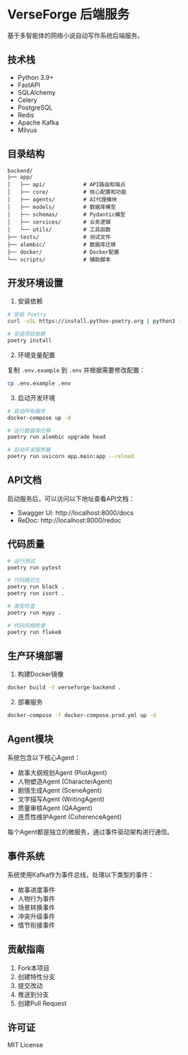 # VerseForge 后端服务

基于多智能体的网络小说自动写作系统后端服务。

## 技术栈

- Python 3.9+
- FastAPI
- SQLAlchemy
- Celery
- PostgreSQL
- Redis
- Apache Kafka
- Milvus

## 目录结构

```
backend/
├── app/
│   ├── api/            # API路由和端点
│   ├── core/           # 核心配置和功能
│   ├── agents/         # AI代理模块
│   ├── models/         # 数据库模型
│   ├── schemas/        # Pydantic模型
│   ├── services/       # 业务逻辑
│   └── utils/          # 工具函数
├── tests/              # 测试文件
├── alembic/            # 数据库迁移
├── docker/             # Docker配置
└── scripts/            # 辅助脚本
```

## 开发环境设置

1. 安装依赖

```bash
# 安装 Poetry
curl -sSL https://install.python-poetry.org | python3 -

# 安装项目依赖
poetry install
```

2. 环境变量配置

复制 `.env.example` 到 `.env` 并根据需要修改配置：

```bash
cp .env.example .env
```

3. 启动开发环境

```bash
# 启动所有服务
docker-compose up -d

# 运行数据库迁移
poetry run alembic upgrade head

# 启动开发服务器
poetry run uvicorn app.main:app --reload
```

## API文档

启动服务后，可以访问以下地址查看API文档：

- Swagger UI: http://localhost:8000/docs
- ReDoc: http://localhost:8000/redoc

## 代码质量

```bash
# 运行测试
poetry run pytest

# 代码格式化
poetry run black .
poetry run isort .

# 类型检查
poetry run mypy .

# 代码风格检查
poetry run flake8
```

## 生产环境部署

1. 构建Docker镜像

```bash
docker build -t verseforge-backend .
```

2. 部署服务

```bash
docker-compose -f docker-compose.prod.yml up -d
```

## Agent模块

系统包含以下核心Agent：

- 故事大纲规划Agent (PlotAgent)
- 人物塑造Agent (CharacterAgent)
- 剧情生成Agent (SceneAgent)
- 文字描写Agent (WritingAgent)
- 质量审核Agent (QAAgent)
- 连贯性维护Agent (CoherenceAgent)

每个Agent都是独立的微服务，通过事件驱动架构进行通信。

## 事件系统

系统使用Kafka作为事件总线，处理以下类型的事件：

- 故事进度事件
- 人物行为事件
- 场景转换事件
- 冲突升级事件
- 情节衔接事件

## 贡献指南

1. Fork本项目
2. 创建特性分支
3. 提交改动
4. 推送到分支
5. 创建Pull Request

## 许可证

MIT License